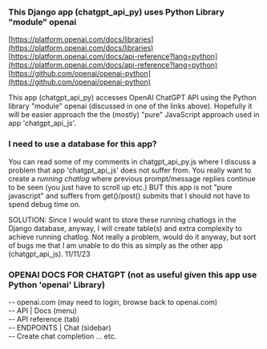 ### This Django app (chatgpt_api_py) uses Python Library "module" openai

[https://platform.openai.com/docs/libraries](https://platform.openai.com/docs/libraries)  
[https://platform.openai.com/docs/api-reference?lang=python](https://platform.openai.com/docs/api-reference?lang=python)  
[https://github.com/openai/openai-python](https://github.com/openai/openai-python)  

This app (chatgpt_api_py) accesses OpenAI ChatGPT API using the Python library "module" openai (discussed 
in one of the links above). Hopefully it will be easier approach the the (mostly) "pure" JavaScript approach used 
in app 'chatgpt_api_js'.

### I need to use a database for this app?

You can read some of my comments in chatgpt_api_py.js where I discuss a problem that app 'chatgpt_api_js' does not 
suffer from. You really want to create a *running chatlog* where previous prompt/message replies continue to be seen 
(you just have to scroll up etc.) BUT this app is not "pure javascript" and suffers from get()/post() submits that I 
should not have to spend debug time on.

SOLUTION: Since I would want to store these running chatlogs in the Django database, anyway, I will create table(s) 
and extra complexity to achieve running chatlog. Not really a problem, would do it anyway, but sort of bugs me that I 
am unable to do this as simply as the other app (chatgpt_api_js). 11/11/23

### OPENAI DOCS FOR CHATGPT (not as useful given this app use Python 'openai' Library)

-- openai.com (may need to login, browse back to openai.com)  
-- API | Docs (menu)  
-- API reference (tab)  
-- ENDPOINTS | Chat (sidebar)  
-- Create chat completion ... etc.  
